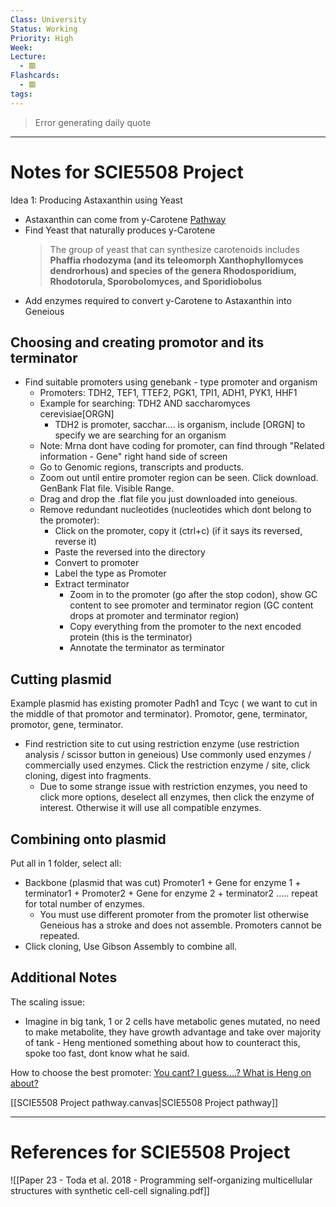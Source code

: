 ```yaml
---
Class: University
Status: Working
Priority: High
Week: 
Lecture:
  - 🟥
Flashcards:
  - 🟥
tags:
---
```

> Error generating daily quote

---
# Notes for SCIE5508 Project
Idea 1: Producing Astaxanthin using Yeast
- Astaxanthin can come from y-Carotene [Pathway](https://www.kegg.jp/pathway/map=map00906&keyword=Astaxanthin)
- Find Yeast that naturally produces y-Carotene
	> The group of yeast that can synthesize carotenoids includes **Phaffia rhodozyma (and its teleomorph Xanthophyllomyces dendrorhous) and species of the genera Rhodosporidium, Rhodotorula, Sporobolomyces, and Sporidiobolus**
- Add enzymes required to convert y-Carotene to Astaxanthin into Geneious

## Choosing and creating promotor and its terminator
- Find suitable promoters using genebank - type promoter and organism
	- Promoters: TDH2, TEF1, TTEF2, PGK1, TPI1, ADH1, PYK1, HHF1
	- Example for searching: TDH2 AND saccharomyces cerevisiae[ORGN] 
		- TDH2 is promoter, sacchar.... is organism, include [ORGN] to specify we are searching for an organism
	- Note: Mrna dont have coding for promoter, can find through "Related information - Gene" right hand side of screen
	- Go to Genomic regions, transcripts and products.
	- Zoom out until entire promoter region can be seen. Click download. GenBank Flat file. Visible Range.
	- Drag and drop the .flat file you just downloaded into geneious.
	- Remove redundant nucleotides (nucleotides which dont belong to the promoter):
		- Click on the promoter, copy it (ctrl+c) (if it says its reversed, reverse it)
		- Paste the reversed into the directory
		- Convert to promoter
		- Label the type as Promoter
		- Extract terminator
			- Zoom in to the promoter (go after the stop codon), show GC content to see promoter and terminator region (GC content drops at promoter and terminator region)
			- Copy everything from the promoter to the next encoded protein (this is the terminator)
			- Annotate the terminator as terminator

## Cutting plasmid
Example plasmid has existing promoter Padh1 and Tcyc ( we want to cut in the middle of that promotor and terminator). Promotor, gene, terminator, promotor, gene, terminator.
- Find restriction site to cut using restriction enzyme (use restriction analysis / scissor button in geneious) Use commonly used enzymes / commercially used enzymes. Click the restriction enzyme / site, click cloning, digest into fragments.
	- Due to some strange issue with restriction enzymes, you need to click more options, deselect all enzymes, then click the enzyme of interest. Otherwise it will use all compatible enzymes.

## Combining onto plasmid
Put all in 1 folder, select all:
- Backbone (plasmid that was cut) Promoter1 + Gene for enzyme 1 + terminator1 + Promoter2 + Gene for enzyme 2 + terminator2 ..... repeat for total number of enzymes.
	- You must use different promoter from the promoter list otherwise Geneious has a stroke and does not assemble. Promoters cannot be repeated.
- Click cloning, Use Gibson Assembly to combine all.

## Additional Notes
The scaling issue:
- Imagine in big tank, 1 or 2 cells have metabolic genes mutated, no need to make metabolite, they have growth advantage and take over majority of tank - Heng mentioned something about how to counteract this, spoke too fast, dont know what he said.

How to choose the best promoter:
[You cant? I guess....? What is Heng on about?](https://2012.igem.org/Team:TU_Munich/Project/Constitutive_Promoter)

[[SCIE5508 Project pathway.canvas|SCIE5508 Project pathway]]




---
# References for SCIE5508 Project
![[Paper 23 - Toda et al. 2018 - Programming self-organizing multicellular structures with synthetic cell-cell signaling.pdf]]